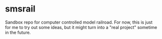 # smsrail
Sandbox repo for computer controlled model railroad. For now, this is just for me to try out some ideas, but it might turn into a "real project" sometime in the future.
